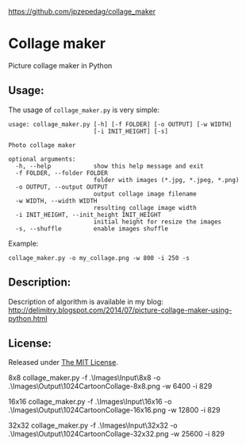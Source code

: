 https://github.com/jpzepedag/collage_maker

Collage maker
=============

Picture collage maker in Python

Usage:
------
The usage of `collage_maker.py` is very simple:
```
usage: collage_maker.py [-h] [-f FOLDER] [-o OUTPUT] [-w WIDTH]
                        [-i INIT_HEIGHT] [-s]

Photo collage maker

optional arguments:
  -h, --help            show this help message and exit
  -f FOLDER, --folder FOLDER
                        folder with images (*.jpg, *.jpeg, *.png)
  -o OUTPUT, --output OUTPUT
                        output collage image filename
  -w WIDTH, --width WIDTH
                        resulting collage image width
  -i INIT_HEIGHT, --init_height INIT_HEIGHT
                        initial height for resize the images
  -s, --shuffle         enable images shuffle
```

Example:
```
collage_maker.py -o my_collage.png -w 800 -i 250 -s
```

Description:
------------

Description of algorithm is available in my blog:
http://delimitry.blogspot.com/2014/07/picture-collage-maker-using-python.html

License:
--------
Released under [The MIT License](https://github.com/delimitry/collage_maker/blob/master/LICENSE).

8x8
collage_maker.py -f .\Images\Input\8x8 -o .\Images\Output\1024CartoonCollage-8x8.png -w 6400 -i 829

16x16
collage_maker.py -f .\Images\Input\16x16 -o .\Images\Output\1024CartoonCollage-16x16.png -w 12800 -i 829

32x32
collage_maker.py -f .\Images\Input\32x32 -o .\Images\Output\1024CartoonCollage-32x32.png -w 25600 -i 829

